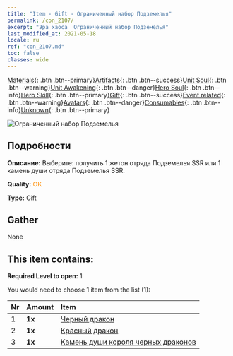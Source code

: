 ```yaml
---
title: "Item - Gift - Ограниченный набор Подземелья"
permalink: /con_2107/
excerpt: "Эра хаоса  Ограниченный набор Подземелья"
last_modified_at: 2021-05-18
locale: ru
ref: "con_2107.md"
toc: false
classes: wide
---
```

 [Materials](/ItemsRU/){: .btn .btn--primary}[Artifacts](/ItemsRU/Artifacts/){: .btn .btn--success}[Unit Soul](/ItemsRU/UnitSoul/){: .btn .btn--warning}[Unit Awakening](/ItemsRU/UnitAwakening/){: .btn .btn--danger}[Hero Soul](/ItemsRU/HeroSoul/){: .btn .btn--info}[Hero Skill](/ItemsRU/HeroSkill/){: .btn .btn--primary}[Gift](/ItemsRU/Gift/){: .btn .btn--success}[Event related](/ItemsRU/Events/){: .btn .btn--warning}[Avatars](/ItemsRU/Avatars/){: .btn .btn--danger}[Consumables](/ItemsRU/Consumables/){: .btn .btn--info}[Unknown](/ItemsRU/Unknown/){: .btn .btn--primary}

 ![Ограниченный набор Подземелья](/images/t/i_994008.png)

## Подробности
 **Описание:** Выберите: получить 1 жетон отряда Подземелья SSR или 1 камень души отряда Подземелья SSR.

 **Quality:** <span style="color: #FF8C00">OK</span>

 **Type:** Gift

## Gather

  None

## This item contains:

 **Required Level to open:** 1

 You would need to choose 1 item from the list (1):

  | Nr | Amount |     Item    |
  |:---|:-------|:------------|
  | 1 |  **1x** | [Черный дракон](/ItemsRU/unt_250/) |  | 
  | 2 |  **1x** | [Красный дракон](/ItemsRU/unt_251/) |  | 
  | 3 |  **1x** | [Камень души короля черных драконов](/ItemsRU/unt_334/) |  | 
